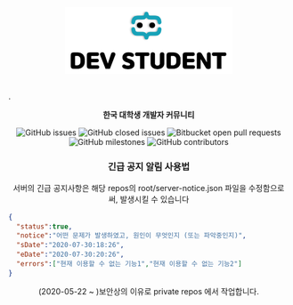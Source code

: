 <p align="center"><img src="/img/title_logo2.png" width="300px" height="120px"></p>

## 
.
**<p align="center">한국 대학생 개발자 커뮤니티</p>**



<p align="center">
<img alt="GitHub issues" src="https://img.shields.io/github/issues-raw/22hours/devstudent?style=flat-square">
  <img alt="GitHub closed issues" src="https://img.shields.io/github/issues-closed-raw/22hours/devstudent?style=flat-square">
<img alt="Bitbucket open pull requests" src="https://img.shields.io/bitbucket/pr-raw/22hours/devstudent?style=flat-square">
<img alt="GitHub milestones" src="https://img.shields.io/github/milestones/all/22hours/devstudent?style=flat-square">
  <img alt="GitHub contributors" src="https://img.shields.io/github/contributors/22hours/devstudent?style=flat-square">
</p>

<h3 align="center"> 긴급 공지 알림 사용법</h3>
<p align="center">
서버의 긴급 공지사항은  
해당 repos의 root/server-notice.json 파일을 수정함으로써, 발생시킬 수 있습니다
</p>

```json
{
  "status":true,
  "notice":"어떤 문제가 발생하였고, 원인이 무엇인지 (또는 파악중인지)",
  "sDate":"2020-07-30:18:26",
  "eDate":"2020-07-30:20:26",
  "errors":["현재 이용할 수 없는 기능1","현재 이용할 수 없는 기능2"]
}
```

<p align="center">(2020-05-22 ~ )보안상의 이유로 private repos 에서 작업합니다.</p>
